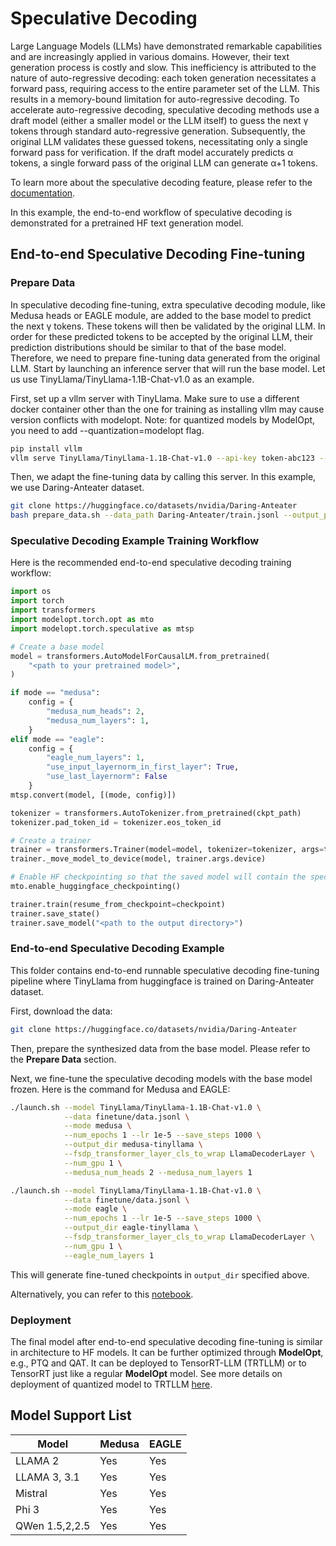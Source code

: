 # Speculative Decoding

Large Language Models (LLMs) have demonstrated remarkable capabilities and are increasingly applied in various domains. However, their text generation process is costly and slow. This inefficiency is attributed to the nature of auto-regressive decoding: each token generation necessitates a forward pass, requiring access to the entire parameter set of the LLM. This results in a memory-bound limitation for auto-regressive decoding. To accelerate auto-regressive decoding, speculative decoding methods use a draft model (either a smaller model or the LLM itself) to guess the next γ tokens through standard auto-regressive generation. Subsequently, the original LLM validates these guessed tokens, necessitating only a single forward pass for verification. If the draft model accurately predicts α tokens, a single forward pass of the original LLM can generate α+1 tokens.

To learn more about the speculative decoding feature, please refer to the [documentation](https://nvidia.github.io/TensorRT-Model-Optimizer/guides/7_speculative_decoding.html).

In this example, the end-to-end workflow of speculative decoding is demonstrated for a pretrained HF text generation model.

## End-to-end Speculative Decoding Fine-tuning

### Prepare Data

In speculative decoding fine-tuning, extra speculative decoding module, like Medusa heads or EAGLE module, are added to the base model to predict the next γ tokens. These tokens will then be validated by the original LLM. In order for these predicted tokens to be accepted by the original LLM, their prediction distributions should be similar to that of the base model. Therefore, we need to prepare fine-tuning data generated from the original LLM. Start by launching an inference server that will run the base model. Let us use TinyLlama/TinyLlama-1.1B-Chat-v1.0 as an example.

First, set up a vllm server with TinyLlama. Make sure to use a different docker container other than the one for training as installing vllm may cause version conflicts with modelopt. Note: for quantized models by ModelOpt, you need to add --quantization=modelopt flag.

```sh
pip install vllm
vllm serve TinyLlama/TinyLlama-1.1B-Chat-v1.0 --api-key token-abc123 --port 8000  --tensor-parallel-size 1
```

Then, we adapt the fine-tuning data by calling this server. In this example, we use Daring-Anteater dataset.

```sh
git clone https://huggingface.co/datasets/nvidia/Daring-Anteater
bash prepare_data.sh --data_path Daring-Anteater/train.jsonl --output_path finetune/data.jsonl --max_token 512
```

### Speculative Decoding Example Training Workflow

Here is the recommended end-to-end speculative decoding training workflow:

```python
import os
import torch
import transformers
import modelopt.torch.opt as mto
import modelopt.torch.speculative as mtsp

# Create a base model
model = transformers.AutoModelForCausalLM.from_pretrained(
    "<path to your pretrained model>",
)

if mode == "medusa":
    config = {
        "medusa_num_heads": 2,
        "medusa_num_layers": 1,
    }
elif mode == "eagle":
    config = {
        "eagle_num_layers": 1,
        "use_input_layernorm_in_first_layer": True,
        "use_last_layernorm": False
    }
mtsp.convert(model, [(mode, config)])

tokenizer = transformers.AutoTokenizer.from_pretrained(ckpt_path)
tokenizer.pad_token_id = tokenizer.eos_token_id

# Create a trainer
trainer = transformers.Trainer(model=model, tokenizer=tokenizer, args=training_args, **data_module)
trainer._move_model_to_device(model, trainer.args.device)

# Enable HF checkpointing so that the saved model will contain the speculative decoding module
mto.enable_huggingface_checkpointing()

trainer.train(resume_from_checkpoint=checkpoint)
trainer.save_state()
trainer.save_model("<path to the output directory>")
```

### End-to-end Speculative Decoding Example

This folder contains end-to-end runnable speculative decoding fine-tuning pipeline where TinyLlama from huggingface is trained on Daring-Anteater dataset.

First, download the data:

```sh
git clone https://huggingface.co/datasets/nvidia/Daring-Anteater
```

Then, prepare the synthesized data from the base model. Please refer to the **Prepare Data** section.

Next, we fine-tune the speculative decoding models with the base model frozen. Here is the command for Medusa and EAGLE:

```sh
./launch.sh --model TinyLlama/TinyLlama-1.1B-Chat-v1.0 \
            --data finetune/data.jsonl \
            --mode medusa \
            --num_epochs 1 --lr 1e-5 --save_steps 1000 \
            --output_dir medusa-tinyllama \
            --fsdp_transformer_layer_cls_to_wrap LlamaDecoderLayer \
            --num_gpu 1 \
            --medusa_num_heads 2 --medusa_num_layers 1

./launch.sh --model TinyLlama/TinyLlama-1.1B-Chat-v1.0 \
            --data finetune/data.jsonl \
            --mode eagle \
            --num_epochs 1 --lr 1e-5 --save_steps 1000 \
            --output_dir eagle-tinyllama \
            --fsdp_transformer_layer_cls_to_wrap LlamaDecoderLayer \
            --num_gpu 1 \
            --eagle_num_layers 1
```

This will generate fine-tuned checkpoints in `output_dir` specified above.

Alternatively, you can refer to this [notebook](example.ipynb).

### Deployment

The final model after end-to-end speculative decoding fine-tuning is similar in architecture to HF models. It can be further optimized through **ModelOpt**, e.g., PTQ and QAT. It can be deployed to TensorRT-LLM (TRTLLM) or to TensorRT just like a regular **ModelOpt** model. See more details on deployment of quantized model to TRTLLM [here](../llm_ptq/README.md).

## Model Support List

Model | Medusa | EAGLE
--- | --- | ---
LLAMA 2 | Yes | Yes
LLAMA 3, 3.1 | Yes | Yes
Mistral | Yes | Yes
Phi 3 | Yes | Yes
QWen 1.5,2,2.5 | Yes | Yes
